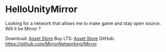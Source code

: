 # HelloUnityMirror
Looking for a network that allows me to make game and stay open source.  Will it be Mirror ?


Download: [Asset Store](https://assetstore.unity.com/packages/tools/network/mirror-129321)
Buy LTS:  [Asset Store](https://assetstore.unity.com/packages/tools/network/mirror-lts-102631)
GitHub: https://github.com/MirrorNetworking/Mirror
